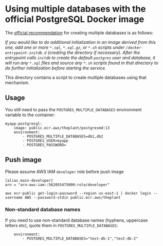 # Using multiple databases with the official PostgreSQL Docker image

The [official recommendation](https://hub.docker.com/_/postgres/) for creating
multiple databases is as follows:

*If you would like to do additional initialization in an image derived from
this one, add one or more `*.sql`, `*.sql.gz`, or `*.sh` scripts under
`/docker-entrypoint-initdb.d` (creating the directory if necessary). After the
entrypoint calls `initdb` to create the default `postgres` user and database,
it will run any `*.sql` files and source any `*.sh` scripts found in that
directory to do further initialization before starting the service.*

This directory contains a script to create multiple databases using that
mechanism.

## Usage

You still need to pass the `POSTGRES_MULTIPLE_DATABASES` environment variable
to the container:

    myapp-postgresql:
        image: public.ecr.aws/theplant/postgresmd:13
        environment:
            - POSTGRES_MULTIPLE_DATABASES=db1,db2
            - POSTGRES_USER=myapp
            - POSTGRES_PASSWORD=

## Push image

Please assume AWS IAM `developer` role before push image
```
[alias.main-developer]
arn = "arn:aws:iam::562055475000:role/developer"
```

```
aws ecr-public get-login-password --region us-east-1 | docker login --username AWS --password-stdin public.ecr.aws/theplant
```

### Non-standard database names

If you need to use non-standard database names (hyphens, uppercase letters etc), quote them in `POSTGRES_MULTIPLE_DATABASES`:

        environment:
            - POSTGRES_MULTIPLE_DATABASES="test-db-1","test-db-2"
